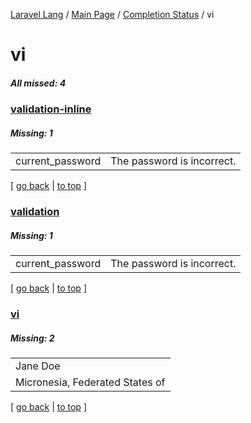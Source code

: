 [Laravel Lang](https://github.com/Laravel-Lang/lang) / [Main Page](../index.md) / [Completion Status](../status.md) / vi

# vi

##### All missed: 4


### [validation-inline](https://github.com/Laravel-Lang/lang/blob/master/locales/vi/validation-inline.php)

##### Missing: 1

<table >
<tr><td align="left" >
current_password
</td>
<td align="left" >
The password is incorrect.
</td>
</tr>

</table>


[ [go back](../status.md) | [to top](#) ]

### [validation](https://github.com/Laravel-Lang/lang/blob/master/locales/vi/validation.php)

##### Missing: 1

<table >
<tr><td align="left" >
current_password
</td>
<td align="left" >
The password is incorrect.
</td>
</tr>

</table>


[ [go back](../status.md) | [to top](#) ]

### [vi](https://github.com/Laravel-Lang/lang/blob/master/locales/vi/vi.json)

##### Missing: 2

<table >
<tr><td align="left" >
Jane Doe
</td>
</tr>
<tr><td align="left" >
Micronesia, Federated States of
</td>
</tr>

</table>


[ [go back](../status.md) | [to top](#) ]

